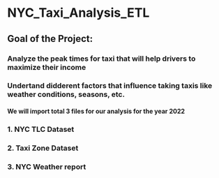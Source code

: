# NYC_Taxi_Analysis_ETL

## Goal of the Project:

### Analyze the peak times for taxi that will help drivers to maximize their income
### Undertand didderent factors that influence taking taxis like weather conditions, seasons, etc.

#### We will import total 3 files for our analysis for the year 2022

### 1. NYC TLC Dataset
### 2. Taxi Zone Dataset
### 3. NYC Weather report 
